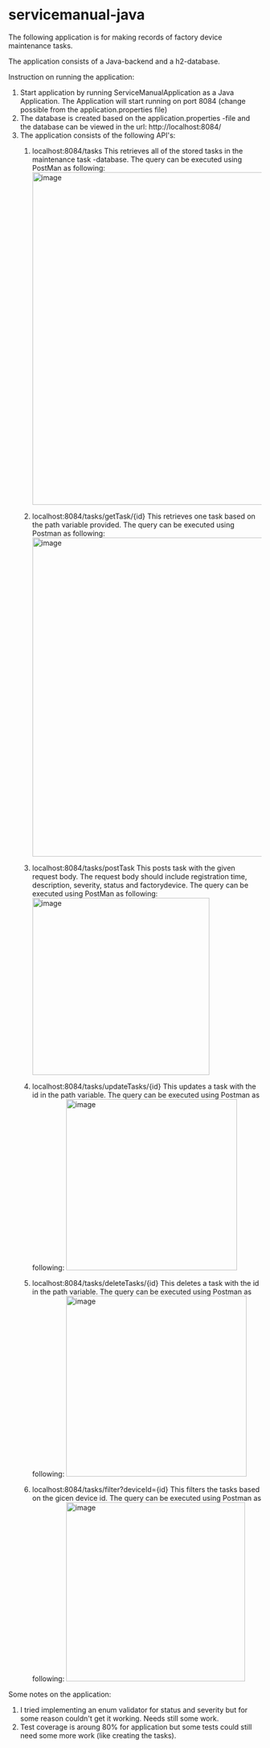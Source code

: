 # servicemanual-java

The following application is for making records of factory device maintenance tasks.

The application consists of a Java-backend and a h2-database.

Instruction on running the application:

1. Start application by running ServiceManualApplication as a Java Application. The Application will start running on port 8084 (change possible from the application.properties file)
2. The database is created based on the application.properties -file and the database can be viewed in the url: http://localhost:8084/
3. The application consists of the following API's:
   1. localhost:8084/tasks
      This retrieves all of the stored tasks in the maintenance task -database. The query can be executed using PostMan as following:
      <img width="661" alt="image" src="https://github.com/laurapihamaa/service_manual_excercise/assets/41535336/baf3d1a8-21a6-4262-8636-19f190272961">

   2. localhost:8084/tasks/getTask/{id}
      This retrieves one task based on the path variable provided. The query can be executed using Postman as following:
      <img width="634" alt="image" src="https://github.com/laurapihamaa/service_manual_excercise/assets/41535336/b0f684d7-a74d-4fe1-b631-f268ffa15136">

   3. localhost:8084/tasks/postTask
      This posts task with the given request body. The request body should include registration time, description, severity, status and factorydevice. The query can be executed using PostMan as following:
      <img width="352" alt="image" src="https://github.com/laurapihamaa/service_manual_excercise/assets/41535336/9c4794ec-2771-4c18-af55-67df29c1fb4d">
      
   4. localhost:8084/tasks/updateTasks/{id}
      This updates a task with the id in the path variable. The query can be executed using Postman as following:
      <img width="340" alt="image" src="https://github.com/laurapihamaa/service_manual_excercise/assets/41535336/d4e89672-328e-4b5b-9bf9-32febef412c1">

   5. localhost:8084/tasks/deleteTasks/{id}
      This deletes a task with the id in the path variable. The query can be executed using Postman as following:
      <img width="359" alt="image" src="https://github.com/laurapihamaa/service_manual_excercise/assets/41535336/4f853f0f-675e-43c7-9628-bac67dc8226e">

   6. localhost:8084/tasks/filter?deviceId={id}
      This filters the tasks based on the gicen device id. The query can be executed using Postman as following:
      <img width="356" alt="image" src="https://github.com/laurapihamaa/service_manual_excercise/assets/41535336/8c6416e8-1554-436b-93a8-1a286bb0b281">


      
Some notes on the application:
1. I tried implementing an enum validator for status and severity but for some reason couldn't get it working. Needs still some work.
2. Test coverage is aroung 80% for application but some tests could still need some more work (like creating the tasks). 
